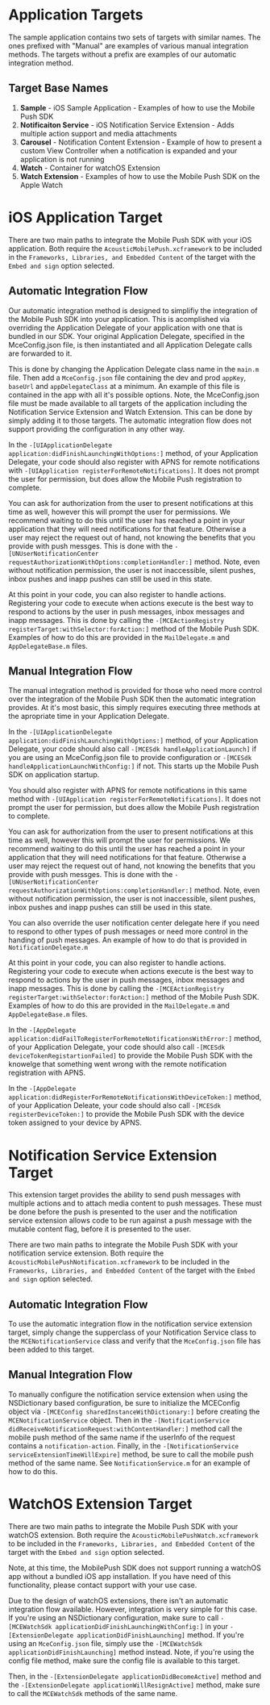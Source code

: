 # Application Targets
The sample application contains two sets of targets with similar names. The ones prefixed with "Manual" are examples of various manual integration methods. The targets without a prefix are examples of our automatic integration method. 

## Target Base Names
1. **Sample** - iOS Sample Application - Examples of how to use the Mobile Push SDK
2. **Notificaiton Service** - iOS Notification Service Extension - Adds multiple action support and media attachments
3. **Carousel** - Notification Content Extension - Example of how to present a custom View Controller when a notification is expanded and your application is not running 
4. **Watch** - Container for watchOS Extension
5. **Watch Extension** - Examples of how to use the Mobile Push SDK on the Apple Watch

# iOS Application Target
There are two main paths to integrate the Mobile Push SDK with your iOS application. Both require the `AcousticMobilePush.xcframework` to be included in the `Frameworks, Libraries, and Embedded Content` of the target with the  `Embed and sign` option selected. 

## Automatic Integration Flow
Our automatic integration method is designed to simplifiy the integration of the Mobile Push SDK into your application. This is acomplished via overriding the Application Delegate of your application with one that is bundled in our SDK. Your original Application Delegate, specified in the MceConfig.json file, is then instantiated and all Application Delegate calls are forwarded to it. 

This is done by changing the Application Delegate class name in the `main.m` file. Then add a `MceConfig.json` file containing the dev and prod  `appKey`, `baseUrl` and `appDelegateClass` at a minimum. An example of this file is contained in the app with all it's possible options. Note, the MceConfig.json file must be made available to all targets of the application including the Notification Service Extension and Watch Extension. This can be done by simply adding it to those targets. The automatic integration flow does not support providing the configuration in any other way.

In the `-[UIApplicationDelegate application:didFinishLaunchingWithOptions:]` method, of your Application Delegate, your code should also register with APNS for remote notifications with `-[UIApplication registerForRemoteNotifications]`. It does not prompt the user for permission, but does allow the Mobile Push registration to complete.  

You can ask for authorization from the user to present notifications at this time as well, however this will prompt the user for permissions. We recommend waiting to do this until the user has reached a point in your application that they will need notifications for that feature. Otherwise a user may reject the request out of hand, not knowing the benefits that you provide with push messges. This is done with the `-[UNUserNotificationCenter requestAuthorizationWithOptions:completionHandler:]` method. Note, even without notification permission, the user is not inaccessible, silent pushes, inbox pushes and inapp pushes can still be used in this state.  

At this point in your code, you can also register to handle actions. Registering your code to execute when actions execute is the best way to respond to actions by the user in push messages, inbox messages and inapp messages. This is done by calling the `-[MCEActionRegistry registerTarget:withSelector:forAction:]` method of the Mobile Push SDK. Examples of how to do this are provided in the `MailDelegate.m` and `AppDelegateBase.m` files. 

## Manual Integration Flow
The manual integration method is provided for those who need more control over the integration of the Mobile Push SDK then the automatic integration provides. At it's most basic, this simply requires executing three methods at the apropriate time in your Application Delegate.

In the `-[UIApplicationDelegate application:didFinishLaunchingWithOptions:]` method, of your Application Delegate, your code should also call `-[MCESdk handleApplicationLaunch]` if you are using an MceConfig.json file to provide configuration or  `-[MCESdk handleApplicationLaunchWithConfig:]` if not. This starts up the Mobile Push SDK on application startup. 

You should also register with APNS for remote notifications in this same method with  `-[UIApplication registerForRemoteNotifications]`. It does not prompt the user for permission, but does allow the Mobile Push registration to complete.  

You can ask for authorization from the user to present notifications at this time as well, however this will prompt the user for permissions. We recommend waiting to do this until the user has reached a point in your application that they will need notifications for that feature. Otherwise a user may reject the request out of hand, not knowing the benefits that you provide with push messges. This is done with the  `-[UNUserNotificationCenter requestAuthorizationWithOptions:completionHandler:]` method. Note, even without notification permission, the user is not inaccessible, silent pushes, inbox pushes and inapp pushes can still be used in this state.  

You can also override the user notification center delegate here if you need to respond to other types of push messages or need more control in the handing of push messages. An example of how to do that is provided in `NotificationDelegate.m` 

At this point in your code, you can also register to handle actions. Registering your code to execute when actions execute is the best way to respond to actions by the user in push messages, inbox messages and inapp messages. This is done by calling the `-[MCEActionRegistry registerTarget:withSelector:forAction:]`  method of the Mobile Push SDK. Examples of how to do this are provided in the `MailDelegate.m` and `AppDelegateBase.m` files. 

In the `-[AppDelegate application:didFailToRegisterForRemoteNotificationsWithError:]` method, of your Application Delegate, your code should also call `-[MCESdk deviceTokenRegistartionFailed]` to provide the Mobile Push SDK with the knowelge that something went wrong with the remote notification registration with APNS.

In the  `-[AppDelegate application:didRegisterForRemoteNotificationsWithDeviceToken:]` method, of your Application Deleate, your code should also call `-[MCESdk registerDeviceToken:]` to provide the Mobile Push SDK with the device token assigned to your device by APNS.


# Notification Service Extension Target
This extension target provides the ability to send push messages with multiple actions and to attach media content to push messages. These must be done before the push is presented to the user and the notification service extension allows code to be run against a push message with the mutable content flag, before it is presented to the user. 

There are two main paths to integrate the Mobile Push SDK with your notification service extension. Both require the `AcousticMobilePushNotification.xcframework` to be included in the `Frameworks, Libraries, and Embedded Content` of the target with the  `Embed and sign` option selected.
 
## Automatic Integration Flow
To use the automatic integration flow in the notification service extension target, simply change the supperclass of your Notification Service class to the `MCENotificationService` class and verify that the `MceConfig.json` file has been added to this target.  

## Manual Integration Flow
To manually configure the notification service extension when using the NSDictionary based configuration, be sure to initialize the MCEConfig object via `-[MCEConfig sharedInstanceWithDictionary:]` before creating the `MCENotificationService` object. Then in the `-[NotificationService didReceiveNotificationRequest:withContentHandler:]` method call the mobile push method of the same name if the userInfo of the request contains a `notification-action`. Finally, in the `-[NotificationService serviceExtensionTimeWillExpire]` method, be sure to call the mobile push method of the same name. See `NotificationService.m` for an example of how to do this. 

# WatchOS Extension Target
There are two main paths to integrate the Mobile Push SDK with your watchOS extension. Both require the `AcousticMobilePushWatch.xcframework` to be included in the `Frameworks, Libraries, and Embedded Content` of the target with the  `Embed and sign` option selected.

Note, at this time, the MobilePush SDK does not support running a watchOS app without a bundled iOS app installation. If you have need of this functionality, please contact support with your use case.

Due to the design of watchOS extensions, there isn't an automatic integration flow available. However, integration is very simple for this case. If you're using an NSDictionary configuration, make sure to call `-[MCEWatchSdk applicationDidFinishLaunchingWithConfig:]` in your `-[ExtensionDelegate applicationDidFinishLaunching]` method. If you're using an `MceConfig.json` file, simply use the  `-[MCEWatchSdk applicationDidFinishLaunching]` method instead. Note, if you're using the config file method, make sure the config file is available to this target.

Then, in the `-[ExtensionDelegate applicationDidBecomeActive]` method and the  `-[ExtensionDelegate applicationWillResignActive]` method, make sure to call the `MCEWatchSdk` methods of the same name.

